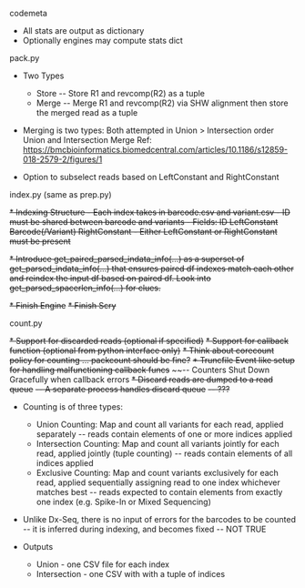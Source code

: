 codemeta
* All stats are output as dictionary
* Optionally engines may compute stats dict

pack.py

* Two Types
    - Store -- Store R1 and revcomp(R2) as a tuple
    - Merge -- Merge R1 and revcomp(R2) via SHW alignment
               then store the merged read as a tuple

* Merging is two types:
    Both attempted in Union > Intersection order
    Union and Intersection Merge
    Ref: https://bmcbioinformatics.biomedcentral.com/articles/10.1186/s12859-018-2579-2/figures/1

* Option to subselect reads based on LeftConstant and RightConstant

index.py (same as prep.py)

~~* Indexing Structure
    - Each index takes in barcode.csv and variant.csv
    - ID must be shared between barcode and variants
    - Fields: ID LeftConstant Barcode(/Variant) RightConstant
    - Either LeftConstant or RightConstant must be present~~

~~* Introduce get_paired_parsed_indata_info(...) as a superset of
  get_parsed_indata_info(...) that ensures paired df indexes
  match each other and reindex the input df based on paired
  df. Look into get_parsed_spacerlen_info(...) for clues.~~

~~* Finish Engine~~
~~* Finish Scry~~

count.py

~~* Support for discarded reads (optional if specified)~~
~~* Support for callback function (optional from python interface only)~~
~~* Think about corecount policy for counting ... packcount should be fine?~~
~~* Truncfile Event like setup for handling malfunctioning callback funcs~~
  ~~-- Counters Shut Down Gracefully when callback errors
~~* Discard reads are dumped to a read queue~~
  ~~-- A separate process handles discard queue~~
  ~~-- ???~~

* Counting is of three types:
    - Union Counting: Map and count all variants for each read,
      applied separately -- reads contain elements of one or more
      indices applied
    - Intersection Counting: Map and count all variants jointly
      for each read, applied jointly (tuple counting) -- reads
      contain elements of all indices applied
    - Exclusive Counting: Map and count variants exclusively for
      each read, applied sequentially assigning read to one index
      whichever matches best -- reads expected to contain elements
      from exactly one index (e.g. Spike-In or Mixed Sequencing)

* Unlike Dx-Seq, there is no input of errors for the barcodes to be
  counted -- it is inferred during indexing, and becomes fixed
  -- NOT TRUE

* Outputs
    - Union - one CSV file for each index
    - Intersection - one CSV with with a tuple of indices

